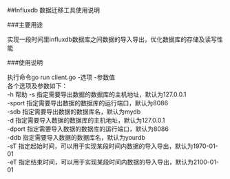 ##Influxdb 数据迁移工具使用说明  
  
###主要用途  
  
实现一段时间里influxdb数据库之间数据的导入导出，优化数据库的存储及读写性能   

###使用说明  

执行命令go run client.go -选项 -参数值  
各个选项及参数如下：  
-h        帮助
-s        指定需要导出数据的数据库的主机地址，默认为127.0.0.1  
-sport    指定需要导出数据的数据库的运行端口，默认为8086  
-sdb      指定需要导出数据的数据库名，默认为mydb  
-d        指定需要导入数据的数据库的主机地址，默认为127.0.0.1  
-dport    指定需要导入数据的数据库的运行端口，默认为8086  
-ddb      指定需要导入数据的数据库名，默认为yourdb  
-sT       指定起始时间，可以用于实现某段时间内数据的导入导出，默认为1970-01-01  
-eT       指定结束时间，可以用于实现某段时间内数据的导入导出，默认为2100-01-01